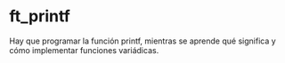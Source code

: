 # ft_printf
Hay que programar la función printf, mientras se aprende qué significa y cómo implementar funciones variádicas.
